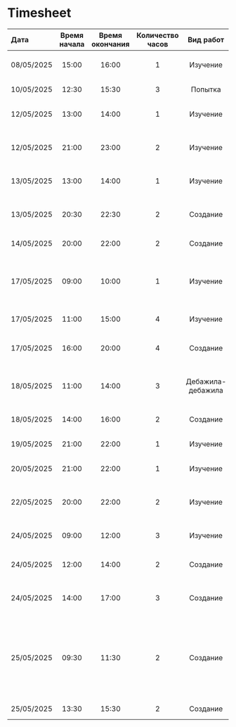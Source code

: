 # Timesheet



| Дата  | Время начала  | Время окончания | Количество часов | Вид работ | Работа |
|:---|:---:|:---:|:---:|:---:|:---|
| 08/05/2025 | 15:00 | 16:00 | 1 | Изучение | про разницу application.properties и application.yaml |
| 10/05/2025 | 12:30 | 15:30 | 3 | Попытка | запустить FRONT - не получлось |
| 12/05/2025 | 13:00 | 14:00 | 1 | Изучение | Просмотр лекции модуля 11 про Spring Security |
| 12/05/2025 | 21:00 | 23:00 | 2 | Изучение | Просмотр лекции модуль 11 про Method security и OAuth2 |
| 13/05/2025 | 13:00 | 14:00 | 1 | Изучение | Чтение статьи на javarush.com о Spring Security |
| 13/05/2025 | 20:30 | 22:30 | 2 | Создание | структуры проекта, схемы БД, Spring Boot проекта, entity, repository |
| 14/05/2025 | 20:00 | 22:00 | 2 | Создание | DTO и Security Configuration |
| 17/05/2025 | 09:00 | 10:00 | 1 | Изучение | видео на javarush.com как сделать авторизацию в Spring Boot v2 и JWT |
| 17/05/2025 | 11:00 | 15:00 | 4 | Изучение | Spring АйО, Spring Security | разберём по полочкам токены, фильтры и авторизацию |
| 17/05/2025 | 16:00 | 20:00 | 4 | Создание | JWT аутентификации, компилируется, но не работает |
| 18/05/2025 | 11:00 | 14:00 | 3 | Дебажила-дебажила | JWT аутентификацию - нашла и добавила артифакт jaxb-api |
| 18/05/2025 | 14:00 | 16:00 | 2 | Создание | бизнес контроллера и работы тестового endpoint |
| 19/05/2025 | 21:00 | 22:00 | 1 | Изучение | как сделать logout - не получилось |
| 20/05/2025 | 21:00 | 22:00 | 1 | Изучение | как определить пользователя по токену|
| 22/05/2025 | 20:00 | 22:00 | 2 | Изучение | как определить пользователя по токену, видимо, никак :( |
| 24/05/2025 | 09:00 | 12:00 | 3 | Изучение | как определить пользователя по токену |
| 24/05/2025 | 12:00 | 14:00 | 2 | Создание | JWT сервис и метод извлечения имени из токена |
| 24/05/2025 | 14:00 | 17:00 | 3 | Создание | сохранение файла через POST /file в БД и получение его через GET /file |
| 25/05/2025 | 09:30 | 11:30 | 2 | Создание | накопала @JsonProperty, чтобы в HttpServletResponse поменять верблюжий стиль на кебаб, чтобы ответ в login приходил в требуемом формате |
| 25/05/2025 | 13:30 | 15:30 | 2 | Создание | удаление файла через DELETE /file |